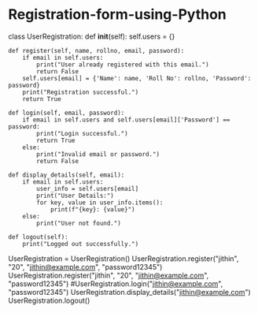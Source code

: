 # Registration-form-using-Python
class UserRegistration:
    def __init__(self):
        self.users = {}

    def register(self, name, rollno, email, password):
        if email in self.users:
            print("User already registered with this email.")
            return False
        self.users[email] = {'Name': name, 'Roll No': rollno, 'Password': password}
        print("Registration successful.")
        return True

    def login(self, email, password):
        if email in self.users and self.users[email]['Password'] == password:
            print("Login successful.")
            return True
        else:
            print("Invalid email or password.")
            return False

    def display_details(self, email):
        if email in self.users:
            user_info = self.users[email]
            print("User Details:")
            for key, value in user_info.items():
                print(f"{key}: {value}")
        else:
            print("User not found.")

    def logout(self):
        print("Logged out successfully.")

UserRegistration = UserRegistration()
UserRegistration.register("jithin", "20", "jithin@example.com", "password12345")
UserRegistration.register("jithin", "20", "jithin@example.com", "password12345")
#UserRegistration.login("jithin@example.com", "password12345")
UserRegistration.display_details("jithin@example.com")
UserRegistration.logout()
